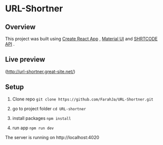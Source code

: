# URL-Shortner

## Overview
This project was built using [Create React App](https://create-react-app.dev) , [Material UI](https://mui.com) and [SHRTCODE API](https://shrtco.de/) .

## Live preview
(http://url-shortner.great-site.net/)

## Setup

1. Clone repo
`git clone https://github.com/FarahJa/URL-Shortner.git`

2. go to project folder
`cd URL-shortner`

3. install packages
`npm install`

4. run app
`npm run dev`

The server is running on http://localhost:4020

